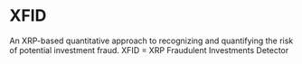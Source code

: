 # XFID
An XRP-based quantitative approach to recognizing and quantifying the risk of potential investment fraud. XFID = XRP Fraudulent Investments Detector
